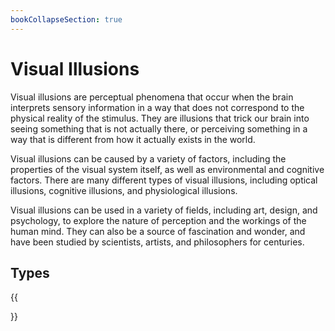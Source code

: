 ```yaml
---
bookCollapseSection: true
---
```


# Visual Illusions
Visual illusions are perceptual phenomena that occur when the brain interprets sensory information in a way that does not correspond to the physical reality of the stimulus. They are illusions that trick our brain into seeing something that is not actually there, or perceiving something in a way that is different from how it actually exists in the world.

Visual illusions can be caused by a variety of factors, including the properties of the visual system itself, as well as environmental and cognitive factors. There are many different types of visual illusions, including optical illusions, cognitive illusions, and physiological illusions.

Visual illusions can be used in a variety of fields, including art, design, and psychology, to explore the nature of perception and the workings of the human mind. They can also be a source of fascination and wonder, and have been studied by scientists, artists, and philosophers for centuries.

## Types

{{<section>}}
